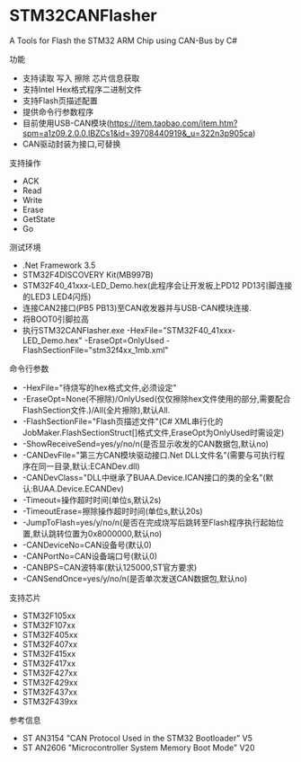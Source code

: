 # STM32CANFlasher
A Tools for Flash the STM32 ARM Chip using CAN-Bus by C#

功能
* 支持读取 写入 擦除 芯片信息获取
* 支持Intel Hex格式程序二进制文件
* 支持Flash页描述配置
* 提供命令行参数程序
* 目前使用USB-CAN模块(https://item.taobao.com/item.htm?spm=a1z09.2.0.0.IBZCs1&id=39708440919&_u=322n3p905ca)
* CAN驱动封装为接口,可替换

支持操作
* ACK
* Read
* Write
* Erase
* GetState
* Go

测试环境
* .Net Framework 3.5
* STM32F4DISCOVERY Kit(MB997B)
* STM32F40_41xxx-LED_Demo.hex(此程序会让开发板上PD12 PD13引脚连接的LED3 LED4闪烁)
* 连接CAN2接口(PB5 PB13)至CAN收发器并与USB-CAN模块连接.
* 将BOOT0引脚拉高
* 执行STM32CANFlasher.exe -HexFile="STM32F40_41xxx-LED_Demo.hex" -EraseOpt=OnlyUsed -FlashSectionFile="stm32f4xx_1mb.xml"

命令行参数
* -HexFile="待烧写的hex格式文件,必须设定"
* -EraseOpt=None(不擦除)/OnlyUsed(仅仅擦除hex文件使用的部分,需要配合FlashSection文件.)/All(全片擦除),默认All.
* -FlashSectionFile="Flash页描述文件"(C# XML串行化的JobMaker.FlashSectionStruct[]格式文件,EraseOpt为OnlyUsed时需设定)
* -ShowReceiveSend=yes/y/no/n(是否显示收发的CAN数据包,默认no)
* -CANDevFile="第三方CAN模块驱动接口.Net DLL文件名"(需要与可执行程序在同一目录,默认:ECANDev.dll)
* -CANDevClass="DLL中继承了BUAA.Device.ICAN接口的类的全名"(默认:BUAA.Device.ECANDev)
* -Timeout=操作超时时间(单位s,默认2s)
* -TimeoutErase=擦除操作超时时间(单位s,默认20s)
* -JumpToFlash=yes/y/no/n(是否在完成烧写后跳转至Flash程序执行起始位置,默认跳转位置为0x8000000,默认no)
* -CANDeviceNo=CAN设备号(默认0)
* -CANPortNo=CAN设备端口号(默认0)
* -CANBPS=CAN波特率(默认125000,ST官方要求)
* -CANSendOnce=yes/y/no/n(是否单次发送CAN数据包,默认no)

支持芯片
* STM32F105xx
* STM32F107xx
* STM32F405xx
* STM32F407xx
* STM32F415xx
* STM32F417xx
* STM32F427xx
* STM32F429xx
* STM32F437xx
* STM32F439xx

参考信息
* ST AN3154 "CAN Protocol Used in the STM32 Bootloader" V5
* ST AN2606 "Microcontroller System Memory Boot Mode" V20
